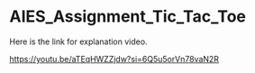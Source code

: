 # AIES_Assignment_Tic_Tac_Toe

Here is the link for explanation video.

https://youtu.be/aTEqHWZZjdw?si=6Q5u5orVn78vaN2R
